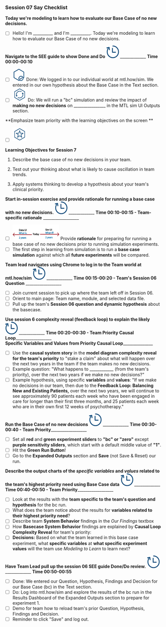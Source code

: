 ### Session 07 Say Checklist

**Today we're modeling to learn how to evaluate our Base Case of no new decisions.**

- [ ]  Hello! I'm __________ and I'm __________. Today we're modeling to learn how to evaluate our Base Case of no new decisions.

**Navigate to the SEE guide to show Done and Do**
[<img src = "https://github.com/lzim/teampsd/blob/master/resources/icons/timestamp.png" height = "40" width = "40" style ="display: inline-block"/>](#.) _____________ **Time 00:00-00:10** 

- [ ] [<img src = "https://github.com/lzim/teampsd/blob/master/resources/icons/done.png" height = "40" width = "40">](#.)  Done: We logged in to our individual world at mtl.how/sim. We entered in our own hypothesis about the Base Case in the Text section.
- [ ] [<img src = "https://github.com/lzim/teampsd/blob/master/resources/icons/do.png" height = "45" width = "45">](#.) Do: We will run a "bc" simulation and review the impact of **making no new decisions** on ________________ in the MTL sim UI Outputs section.

**Emphasize team priority with the learning objectives on the screen **
- [ ] [<img src = "https://github.com/lzim/teampsd/blob/master/resources/icons/learning_objectives.png" height = "45" width = "45">](#.) 

**Learning Objectives for Session 7**

1. Describe the base case of no new decisions in your team. 

2. Test out your thinking about what is likely to cause oscillation in team trends. 

3. Apply systems thinking to develop a hypothesis about your team's clinical priority.

**Start in-session exercise and provide rationale for running a base case with no new decisions.** 
[<img src = "https://github.com/lzim/teampsd/blob/master/resources/icons/timestamp.png" height = "40" width = "40" style ="display: inline-block"/>](#.) _____________ **Time 00:10-00:15 - Team-specific rationale** __________________

- [ ] [<img src = "https://raw.githubusercontent.com/lzim/teampsd/master/resources/illustrations/data_ui_sim_ui.png" height = "50" width = "150">](#.) Provide **rationale** for preparing for running a base case of no new decisions prior to running simulation experiments.
- [ ] The first step in learning from simulation is to run a **base case simulation** against which all **future experiments** will be compared.   

**Team lead navigates using Chrome to log in to the Team world at **mtl.how/sim****
[<img src = "https://github.com/lzim/teampsd/blob/master/resources/icons/timestamp.png" height = "40" width = "40" style ="display: inline-block"/>](#.) _____________ **Time 00:15-00:20 - Team's Session 06 Question** __________________

- [ ] Join current session to pick up where the team left off in Session 06.
- [ ] Orient to main page: Team name, module, and selected data file.
- [ ] Pull up the team's **Session 06 question and dynamic hypothesis** about the basecase.

**Use session 6 complexity reveal (feedback loop) to explain the likely**
[<img src = "https://github.com/lzim/teampsd/blob/master/resources/icons/timestamp.png" height = "40" width = "40" style ="display: inline-block"/>](#.) _____________ **Time 00:20-00:30 - Team Priority Causal Loop**__________________   
**Specific Variables and Values from Priority Causal Loop**_______________

- [ ] Use the **causal system story** in the **model diagram complexity reveal for the team's priority** to "stake a claim" about what will happen over the next two years in the team if the team makes no new decisions. 
- [ ] Example question: "What happens to ____________ (from the team's priority), over the next two years if we make no new decisions?"
- [ ] Example hypothesis, using specific **variables** and **values**: "If we make no decisions in our team, then due to the **Feedback Loop: Balancing New and Existing Patients,** over the next two years, we will continue to see approximately 90 patients each week who have been engaged in care for longer than their first three months, and 25 patients each week who are in their own first 12 weeks of psychotherapy." 

**Run the Base Case of no new decisions**
[<img src = "https://github.com/lzim/teampsd/blob/master/resources/icons/timestamp.png" height = "40" width = "40" style ="display: inline-block"/>](#.) _____________ **Time 00:30-00:40  - Team Priority**__________________

- [ ] Set all **red** and **green** **experiment sliders** to **"bc" or "zero"** except **purple sensitivity sliders**, which start with a default middle value of **"1"**.
- [ ] Hit the **Green Run Button**!
- [ ] Go to the **Expanded Outputs** section and **Save** (not Save & Reset) our run. 

**Describe the output charts of the _specific variables_ and _values_ related to the team's highest priority need using Base Case data**
[<img src = "https://github.com/lzim/teampsd/blob/master/resources/icons/timestamp.png" height = "40" width = "40" style ="display: inline-block"/>](#.) _____________ **Time 00:40-00:50 - Team Priority**__________________

- [ ] Look at the results with the **team specific to the team's question and hypothesis** for the bc run.
- [ ] What does the team notice about the results for **variables related to their highest priority need**? 
- [ ] Describe team **System Behavior** findings in the *Our Findings* textbox 
- [ ] How **Basecase System Behavior** findings are explained by **Causal Loop Complexity Reveal** for team's priority:
- [ ] **Decisions:** Based on what the team learned in this base case experiment, what **specific variables** at **what specific experiment values**  will the team use _Modeling to Learn_ to learn next?

**Have Team Lead pull up the session 06 SEE guide Done/Do review.**
[<img src = "https://github.com/lzim/teampsd/blob/master/resources/icons/timestamp.png" height = "40" width = "40" style ="display: inline-block"/>](#.) _____________ **Time 00:50-00:55**  

- [ ] Done: We entered our Question, Hypothesis, Findings and Decision for our Base Case (bc) in the Text section.
- [ ] Do: Log into mtl.how/sim and explore the results of the bc run in the Results Dashboard of the Expanded Outputs section to prepare for experiment 1. 
- [ ] Demo for team how to reload team's prior Question, Hypothesis, Findings and Decision. 
- [ ] Reminder to click "Save" and log out. 
